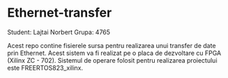 # Ethernet-transfer

Student: Lajtai Norbert
Grupa: 4765

Acest repo contine fisierele sursa pentru realizarea unui transfer de date prin Ethernet. Acest sistem va fi realizat pe o placa de dezvoltare cu FPGA (Xilinx ZC - 702). Sistemul de operare folosit pentru realizarea proiectului este FREERTOS823_xilinx.
